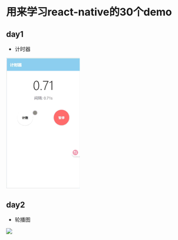 # 用来学习react-native的30个demo


## day1
- 计时器
<img width="200" src="./gifs/day1.gif">

## day2
- 轮播图
<img width="200" src="./gifs/day2.gif">

